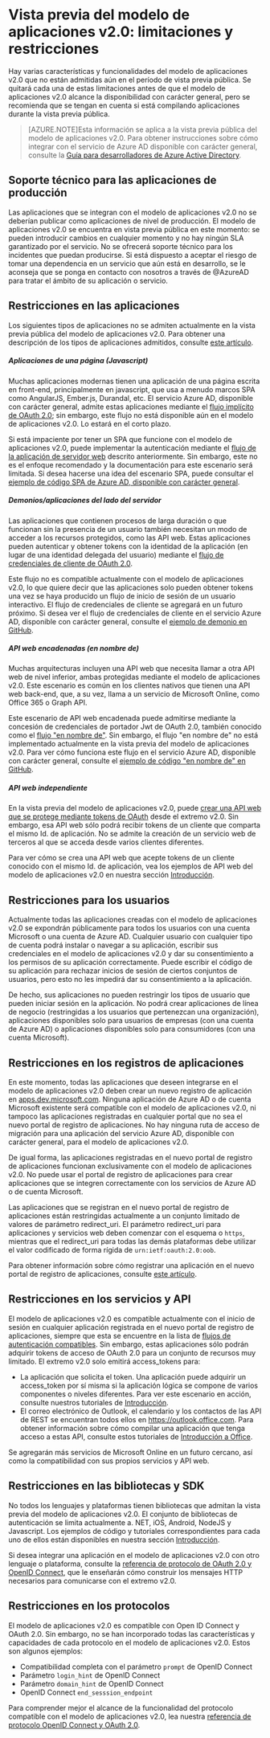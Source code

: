 <properties
	pageTitle="Restricciones y limitaciones del modelo de aplicación v2.0 | Microsoft Azure"
	description="Una lista de limitaciones y restricciones con el modelo de aplicaciones v2.0 de Azure AD."
	services="active-directory"
	documentationCenter=""
	authors="dstrockis"
	manager="mbaldwin"
	editor=""/>

<tags
	ms.service="active-directory"
	ms.workload="identity"
	ms.tgt_pltfrm="na"
	ms.devlang="na"
	ms.topic="article"
	ms.date="12/09/2015"
	ms.author="dastrock"/>

# Vista previa del modelo de aplicaciones v2.0: limitaciones y restricciones

Hay varias características y funcionalidades del modelo de aplicaciones v2.0 que no están admitidas aún en el período de vista previa pública. Se quitará cada una de estas limitaciones antes de que el modelo de aplicaciones v2.0 alcance la disponibilidad con carácter general, pero se recomienda que se tengan en cuenta si está compilando aplicaciones durante la vista previa pública.

> [AZURE.NOTE]Esta información se aplica a la vista previa pública del modelo de aplicaciones v2.0. Para obtener instrucciones sobre cómo integrar con el servicio de Azure AD disponible con carácter general, consulte la [Guía para desarrolladores de Azure Active Directory](active-directory-developers-guide.md).

## Soporte técnico para las aplicaciones de producción
Las aplicaciones que se integran con el modelo de aplicaciones v2.0 no se deberían publicar como aplicaciones de nivel de producción. El modelo de aplicaciones v2.0 se encuentra en vista previa pública en este momento: se pueden introducir cambios en cualquier momento y no hay ningún SLA garantizado por el servicio. No se ofrecerá soporte técnico para los incidentes que puedan producirse. Si está dispuesto a aceptar el riesgo de tomar una dependencia en un servicio que aún está en desarrollo, se le aconseja que se ponga en contacto con nosotros a través de @AzureAD para tratar el ámbito de su aplicación o servicio.

## Restricciones en las aplicaciones
Los siguientes tipos de aplicaciones no se admiten actualmente en la vista previa pública del modelo de aplicaciones v2.0. Para obtener una descripción de los tipos de aplicaciones admitidos, consulte [este artículo](active-directory-v2-flows.md).

##### Aplicaciones de una página (Javascript)
Muchas aplicaciones modernas tienen una aplicación de una página escrita en front-end, principalmente en javascript, que usa a menudo marcos SPA como AngularJS, Ember.js, Durandal, etc. El servicio Azure AD, disponible con carácter general, admite estas aplicaciones mediante el [flujo implícito de OAuth 2.0](active-directory-v2-protocols.md#oauth2-implicit-flow); sin embargo, este flujo no está disponible aún en el modelo de aplicaciones v2.0. Lo estará en el corto plazo.

Si está impaciente por tener un SPA que funcione con el modelo de aplicaciones v2.0, puede implementar la autenticación mediante el [flujo de la aplicación de servidor web](active-directory-v2-flows.md#web-apps) descrito anteriormente. Sin embargo, este no es el enfoque recomendado y la documentación para este escenario será limitada. Si desea hacerse una idea del escenario SPA, puede consultar el [ejemplo de código SPA de Azure AD, disponible con carácter general](active-directory-devquickstarts-angular.md).

##### Demonios/aplicaciones del lado del servidor
Las aplicaciones que contienen procesos de larga duración o que funcionan sin la presencia de un usuario también necesitan un modo de acceder a los recursos protegidos, como las API web. Estas aplicaciones pueden autenticar y obtener tokens con la identidad de la aplicación (en lugar de una identidad delegada del usuario) mediante el [flujo de credenciales de cliente de OAuth 2.0](active-directory-v2-protocols.md#oauth2-client-credentials-grant-flow).

Este flujo no es compatible actualmente con el modelo de aplicaciones v2.0, lo que quiere decir que las aplicaciones solo pueden obtener tokens una vez se haya producido un flujo de inicio de sesión de un usuario interactivo. El flujo de credenciales de cliente se agregará en un futuro próximo. Si desea ver el flujo de credenciales de cliente en el servicio Azure AD, disponible con carácter general, consulte el [ejemplo de demonio en GitHub](https://github.com/AzureADSamples/Daemon-DotNet).

##### API web encadenadas (en nombre de)
Muchas arquitecturas incluyen una API web que necesita llamar a otra API web de nivel inferior, ambas protegidas mediante el modelo de aplicaciones v2.0. Este escenario es común en los clientes nativos que tienen una API web back-end, que, a su vez, llama a un servicio de Microsoft Online, como Office 365 o Graph API.

Este escenario de API web encadenada puede admitirse mediante la concesión de credenciales de portador Jwt de OAuth 2.0, también conocido como el [flujo "en nombre de"](active-directory-v2-protocols.md#oauth2-on-behalf-of-flow). Sin embargo, el flujo "en nombre de" no está implementado actualmente en la vista previa del modelo de aplicaciones v2.0. Para ver cómo funciona este flujo en el servicio Azure AD, disponible con carácter general, consulte el [ejemplo de código "en nombre de" en GitHub](https://github.com/AzureADSamples/WebAPI-OnBehalfOf-DotNet).

##### API web independiente
En la vista previa del modelo de aplicaciones v2.0, puede [crear una API web que se protege mediante tokens de OAuth](active-directory-v2-flows.md#web-apis) desde el extremo v2.0. Sin embargo, esa API web sólo podrá recibir tokens de un cliente que comparta el mismo Id. de aplicación. No se admite la creación de un servicio web de terceros al que se acceda desde varios clientes diferentes.

Para ver cómo se crea una API web que acepte tokens de un cliente conocido con el mismo Id. de aplicación, vea los ejemplos de API web del modelo de aplicaciones v2.0 en nuestra sección [Introducción](active-directory-appmodel-v2-overview.md#getting-started).

## Restricciones para los usuarios
Actualmente todas las aplicaciones creadas con el modelo de aplicaciones v2.0 se expondrán públicamente para todos los usuarios con una cuenta Microsoft o una cuenta de Azure AD. Cualquier usuario con cualquier tipo de cuenta podrá instalar o navegar a su aplicación, escribir sus credenciales en el modelo de aplicaciones v2.0 y dar su consentimiento a los permisos de su aplicación correctamente. Puede escribir el código de su aplicación para rechazar inicios de sesión de ciertos conjuntos de usuarios, pero esto no les impedirá dar su consentimiento a la aplicación.

De hecho, sus aplicaciones no pueden restringir los tipos de usuario que pueden iniciar sesión en la aplicación. No podrá crear aplicaciones de línea de negocio (restringidas a los usuarios que pertenezcan una organización), aplicaciones disponibles solo para usuarios de empresas (con una cuenta de Azure AD) o aplicaciones disponibles solo para consumidores (con una cuenta Microsoft).

## Restricciones en los registros de aplicaciones
En este momento, todas las aplicaciones que deseen integrarse en el modelo de aplicaciones v2.0 deben crear un nuevo registro de aplicación en [apps.dev.microsoft.com](https://apps.dev.microsoft.com). Ninguna aplicación de Azure AD o de cuenta Microsoft existente será compatible con el modelo de aplicaciones v2.0, ni tampoco las aplicaciones registradas en cualquier portal que no sea el nuevo portal de registro de aplicaciones. No hay ninguna ruta de acceso de migración para una aplicación del servicio Azure AD, disponible con carácter general, para el modelo de aplicaciones v2.0.

De igual forma, las aplicaciones registradas en el nuevo portal de registro de aplicaciones funcionan exclusivamente con el modelo de aplicaciones v2.0. No puede usar el portal de registro de aplicaciones para crear aplicaciones que se integren correctamente con los servicios de Azure AD o de cuenta Microsoft.

Las aplicaciones que se registran en el nuevo portal de registro de aplicaciones están restringidas actualmente a un conjunto limitado de valores de parámetro redirect\_uri. El parámetro redirect\_uri para aplicaciones y servicios web deben comenzar con el esquema o `https`, mientras que el redirect\_uri para todas las demás plataformas debe utilizar el valor codificado de forma rígida de `urn:ietf:oauth:2.0:oob`.

Para obtener información sobre cómo registrar una aplicación en el nuevo portal de registro de aplicaciones, consulte [este artículo](active-directory-v2-app-registration.md).

## Restricciones en los servicios y API
El modelo de aplicaciones v2.0 es compatible actualmente con el inicio de sesión en cualquier aplicación registrada en el nuevo portal de registro de aplicaciones, siempre que esta se encuentre en la lista de [flujos de autenticación compatibles](active-directory-v2-flows.md). Sin embargo, estas aplicaciones sólo podrán adquirir tokens de acceso de OAuth 2.0 para un conjunto de recursos muy limitado. El extremo v2.0 solo emitirá access\_tokens para:

- La aplicación que solicita el token. Una aplicación puede adquirir un access\_token por sí misma si la aplicación lógica se compone de varios componentes o niveles diferentes. Para ver este escenario en acción, consulte nuestros tutoriales de [Introducción](active-directory-appmodel-v2-overview.md#getting-started).
- El correo electrónico de Outlook, el calendario y los contactos de las API de REST se encuentran todos ellos en https://outlook.office.com. Para obtener información sobre cómo compilar una aplicación que tenga acceso a estas API, consulte estos tutoriales de [Introducción a Office](https://www.msdn.com/office/office365/howto/authenticate-Office-365-APIs-using-v2).

Se agregarán más servicios de Microsoft Online en un futuro cercano, así como la compatibilidad con sus propios servicios y API web.

## Restricciones en las bibliotecas y SDK
No todos los lenguajes y plataformas tienen bibliotecas que admitan la vista previa del modelo de aplicaciones v2.0. El conjunto de bibliotecas de autenticación se limita actualmente a. NET, iOS, Android, NodeJS y Javascript. Los ejemplos de código y tutoriales correspondientes para cada uno de ellos están disponibles en nuestra sección [Introducción](active-directory-appmodel-v2-overview.md#getting-started).

Si desea integrar una aplicación en el modelo de aplicaciones v2.0 con otro lenguaje o plataforma, consulte la [referencia de protocolo de OAuth 2.0 y OpenID Connect](active-directory-v2-protocols.md), que le enseñarán cómo construir los mensajes HTTP necesarios para comunicarse con el extremo v2.0.

## Restricciones en los protocolos
El modelo de aplicaciones v2.0 es compatible con Open ID Connect y OAuth 2.0. Sin embargo, no se han incorporado todas las características y capacidades de cada protocolo en el modelo de aplicaciones v2.0. Estos son algunos ejemplos:

- Compatibilidad completa con el parámetro `prompt` de OpenID Connect
- Parámetro `login_hint` de OpenID Connect
- Parámetro `domain_hint` de OpenID Connect
- OpenID Connect `end_sesssion_endpoint`

Para comprender mejor el alcance de la funcionalidad del protocolo compatible con el modelo de aplicaciones v2.0, lea nuestra [referencia de protocolo OpenID Connect y OAuth 2.0](active-directory-v2-protocols.md).

<!---HONumber=AcomDC_1217_2015-->